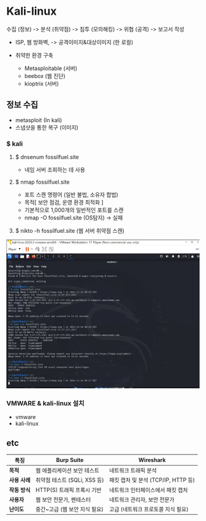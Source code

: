 # Kali-linux

수집 (정보) ->
분석 (취약점) ->
침투 (모의해킹) ->
위협 (공격) ->
보고서 작성

- ISP, 웹 방화벽, -> 공격이미지&대상이미지 (한 로컬)

- 취약한 환경 구축
    * Metasploitable (서버)
    * beebox (웹 진단)
    * kioptrix (서버) 
  
## 정보 수집 
- metasploit (In kali)
- 스냅샷을 통한 복구 (이미지)

### $ kali 
1. $ dnsenum fossilfuel.site
   * 네임 서버 조회하는 데 사용
   
2. $ nmap fossilfuel.site
   * 포트 스캔 명령어 (일반 불법, 소유자 합법)
   * 목적[ 보안 점검, 운영 환경 최적화 ]
   * 기본적으로 1,000개의 일반적인 포트를 스캔
   * nmap -O fossilfuel.site (OS탐지) -> 실패
   
3. $ nikto -h fossilfuel.site (웹 서버 취약점 스캔)


![img.png](../../img/2024/kaliPortnmap.png)

### VMWARE & kali-linux 설치
- vmware 
- kali-linux

## etc

| 특징 | **Burp Suite** | **Wireshark** |
| --- | --- | --- |
| **목적** | 웹 애플리케이션 보안 테스트 | 네트워크 트래픽 분석 |
| **사용 사례** | 취약점 테스트 (SQLi, XSS 등) | 패킷 캡처 및 분석 (TCP/IP, HTTP 등) |
| **작동 방식** | HTTP(S) 트래픽 프록시 기반 | 네트워크 인터페이스에서 패킷 캡처 |
| **사용자** | 웹 보안 전문가, 펜테스터 | 네트워크 관리자, 보안 전문가 |
| **난이도** | 중간~고급 (웹 보안 지식 필요) | 고급 (네트워크 프로토콜 지식 필요) |